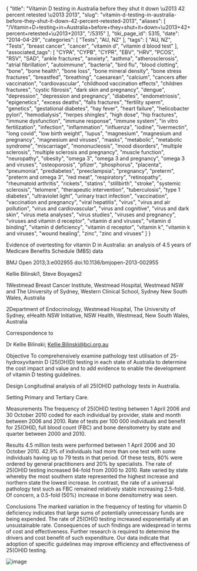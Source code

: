 {
    "title": "Vitamin D testing in Australia before they shut it down \u2013 42 percent retested \u2013 2013",
    "slug": "vitamin-d-testing-in-australia-before-they-shut-it-down-42-percent-retested-2013",
    "aliases": [
        "/Vitamin+D+testing+in+Australia+before+they+shut+it+down+\u2013+42+percent+retested+\u2013+2013",
        "/5315"
    ],
    "tiki_page_id": 5315,
    "date": "2014-04-29",
    "categories": [
        "Tests",
        "AU, NZ"
    ],
    "tags": [
        "AU, NZ",
        "Tests",
        "breast cancer",
        "cancer",
        "vitamin d",
        "vitamin d blood test"
    ],
    "associated_tags": [
        "CYPA",
        "CYPB",
        "CYPR",
        "EBV",
        "HRV",
        "PCOS",
        "RSV",
        "SAD",
        "ankle fractures",
        "anxiety",
        "asthma",
        "atherosclerosis",
        "atrial fibrillation",
        "autoimmune",
        "bacteria",
        "bird flu",
        "blood clotting",
        "bone",
        "bone health",
        "bone loss",
        "bone mineral density",
        "bone stress fractures",
        "breastfed",
        "breathing",
        "caesarean",
        "calcium",
        "cancers after vaccination",
        "cardiovascular",
        "childhood vaccination effects",
        "children fractures",
        "cystic fibrosis",
        "dark skin and pregnancy",
        "dengue",
        "depression",
        "depression and pregnancy",
        "diabetes",
        "endometriosis",
        "epigenetics",
        "excess deaths",
        "falls fractures",
        "fertility sperm",
        "genetics",
        "gestational diabetes",
        "hay fever",
        "heart failure",
        "helicobacter pylori",
        "hemodialysis",
        "herpes shingles",
        "high dose",
        "hip fractures",
        "immune dysfunction",
        "immune response",
        "immune system",
        "in vitro fertilization",
        "infection",
        "inflammation",
        "influenza",
        "iodine",
        "ivermectin",
        "long covid",
        "low birth weight",
        "lupus",
        "magnesium",
        "magnesium and pregnancy",
        "magnesium and viruses",
        "masks",
        "metabolic",
        "metabolic syndrome",
        "miscarriage",
        "mononucleosis",
        "mood disorders",
        "multiple sclerosis",
        "multiple sclerosis and pregnancy",
        "muscle function",
        "neuropathy",
        "obesity",
        "omega 3",
        "omega 3 and pregnancy",
        "omega 3 and viruses",
        "osteoporosis",
        "pfizer",
        "phosphorus",
        "placenta",
        "pneumonia",
        "prediabetes",
        "preeclampsia",
        "pregnancy",
        "preterm",
        "preterm and omega 3",
        "red meat",
        "respiratory",
        "retinopathy",
        "rheumatoid arthritis",
        "rickets",
        "statins",
        "stillbirth",
        "stroke",
        "systemic sclerosis",
        "telomere",
        "therapeutic intervention",
        "tuberculosis",
        "type 1 diabetes",
        "ultraviolet light",
        "urinary tract infection",
        "vaccination",
        "vaccination and pregnancy",
        "viral hepatitis",
        "virus",
        "virus and air pollution",
        "virus and cardiovascular",
        "virus and cognitive",
        "virus and dark skin",
        "virus meta analyses",
        "virus studies",
        "viruses and pregnancy",
        "viruses and vitamin d receptor",
        "vitamin d and viruses",
        "vitamin d binding",
        "vitamin d deficiency",
        "vitamin d receptor",
        "vitamin k",
        "vitamin k and viruses",
        "wound healing",
        "zinc",
        "zinc and viruses"
    ]
}


Evidence of overtesting for vitamin D in Australia: an analysis of 4.5 years of Medicare Benefits Schedule (MBS) data

BMJ Open 2013;3:e002955 doi:10.1136/bmjopen-2013-002955

Kellie Bilinski1, Steve Boyages2

1Westmead Breast Cancer Institute, Westmead Hospital, Westmead NSW and The University of Sydney, Western Clinical School, Sydney New South Wales, Australia

2Department of Endocrinology, Westmead Hospital, The University of Sydney, eHealth NSW Initiative, NSW Health, Westmead, New South Wales, Australia

Correspondence to

Dr Kellie Bilinski; Kellie.Bilinski@bci.org.au

Objective To comprehensively examine pathology test utilisation of 25-hydroxyvitamin D (25(OH)D) testing in each state of Australia to determine the cost impact and value and to add evidence to enable the development of vitamin D testing guidelines.

Design Longitudinal analysis of all 25(OH)D pathology tests in Australia.

Setting Primary and Tertiary Care.

Measurements The frequency of 25(OH)D testing between 1 April 2006 and 30 October 2010 coded for each individual by provider, state and month between 2006 and 2010. Rate of tests per 100 000 individuals and benefit for 25(OH)D, full blood count (FBC) and bone densitometry by state and quarter between 2000 and 2010.

Results 4.5 million tests were performed between 1 April 2006 and 30 October 2010. 42.9% of individuals had more than one test with some individuals having up to 79 tests in that period. Of these tests, 80% were ordered by general practitioners and 20% by specialists. The rate of 25(OH)D testing increased 94-fold from 2000 to 2010. Rate varied by state whereby the most southern state represented the highest increase and northern state the lowest increase. In contrast, the rate of a universal pathology test such as FBC remained relatively stable increasing 2.5-fold. Of concern, a 0.5-fold (50%) increase in bone densitometry was seen.

Conclusions The marked variation in the frequency of testing for vitamin D deficiency indicates that large sums of potentially unnecessary funds are being expended. The rate of 25(OH)D testing increased exponentially at an unsustainable rate. Consequences of such findings are widespread in terms of cost and effectiveness. Further research is required to determine the drivers and cost benefit of such expenditure. Our data indicate that adoption of specific guidelines may improve efficiency and effectiveness of 25(OH)D testing.

<img src="https://d378j1rmrlek7x.cloudfront.net/attachments/jpeg/repeated-vitamin-d-test-of-an-individual.jpg" alt="image">